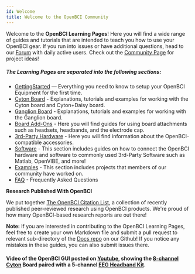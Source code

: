 ```yaml
---
id: Welcome
title: Welcome to the OpenBCI Community
---
```


Welcome to the **OpenBCI Learning Pages**! Here you will find a wide range of guides and tutorials that are intended to teach you how to use your OpenBCI gear. If you run into issues or have additional questions, head to our [Forum](http://openbci.com/index.php/forum/) with daily active users. Check out the [Community Page](http://openbci.com/community) for project ideas!

##### The Learning Pages are separated into the following sections:

* [GettingStarted](01GettingStarted/00-GettingStartedLanding.md) — Everything you need to know to setup your OpenBCI Equipment for the first time.
* [Cyton Board](02Cyton/01-CytonBoard.md) - Explanations, tutorials and examples for working with the Cyton board and Cyton+Daisy board.
* [Ganglion Board](03Ganglion/01-GanglionBoard.md) - Explanations, tutorials and examples for working with the Ganglion board.
* [Board Add-Ons](04AddOns/00-AddOnLanding.md) - Here you will find guides for using board attachments such as headsets, headbands, and the electrode cap.
* [3rd-Party Hardware](05ThirdParty/00-ThirdPartyLanding.md) - Here you will find information about the OpenBCI-compatible accessories.
* [Software](06Software/00-SoftwareLanding.md) - This section includes guides on how to connect the OpenBCI hardware and software to commonly used 3rd-Party Software such as Matlab, OpenVIBE, and more!
* [Examples](07Examples/00-ExamplesLanding.md) - This section includes projects that members of our community have worked on.
* [FAQ](08FAQ/00-FAQ.md) - Frequently Asked Questions


**Research Published With OpenBCI**

We put together [The OpenBCI Citation List](https://docs.google.com/spreadsheets/d/1WvolD2-QJ5aUJy5o0Dq5wdFQtLMkMtppZT8s_ihYyA4/edit#gid=0), a collection of recently published peer-reviewed research using OpenBCI products. We're proud of how many OpenBCI-based research reports are out there!

**Note:** If you are interested in contributing to the OpenBCI Learning Pages, feel free to create your own Markdown file and submit a pull request to relevant sub-directory of the [Docs repo](https://github.com/openbci/docs) on our Github! If you notice any mistakes in these guides, you can also submit issues there.

#### Video of the OpenBCI GUI posted on [Youtube](https://www.youtube.com/watch?v=XktF8OhHH4A), showing the [8-channel Cyton](https://shop.openbci.com/collections/frontpage/products/cyton-biosensing-board-8-channel) Board paired with a 5-channel [EEG Headband Kit](https://shop.openbci.com/collections/frontpage/products/openbci-eeg-headband-kit).
